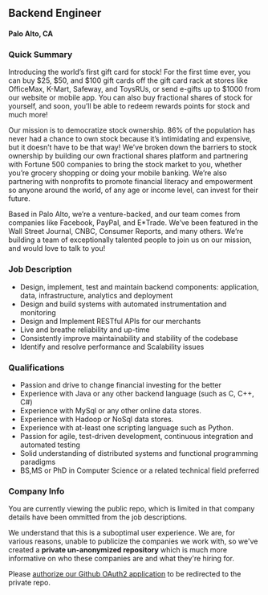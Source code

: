 ## Backend Engineer
#### Palo Alto, CA

### Quick Summary
Introducing the world’s first gift card for stock! For the first time ever, you can buy $25, $50, and $100 gift cards off the gift card rack at stores like OfficeMax, K-Mart, Safeway, and ToysRUs, or send e-gifts up to $1000 from our website or mobile app. You can also buy fractional shares of stock for yourself, and soon, you’ll be able to redeem rewards points for stock and much more!

Our mission is to democratize stock ownership. 86% of the population has never had a chance to own stock because it’s intimidating and expensive, but it doesn’t have to be that way! We’ve broken down the barriers to stock ownership by building our own fractional shares platform and partnering with Fortune 500 companies to bring the stock market to you, whether you’re grocery shopping or doing your mobile banking. We’re also partnering with nonprofits to promote financial literacy and empowerment so anyone around the world, of any age or income level, can invest for their future.

Based in Palo Alto, we’re a venture-backed, and our team comes from companies like Facebook, PayPal, and E*Trade. We’ve been featured in the Wall Street Journal, CNBC, Consumer Reports, and many others. We’re building a team of exceptionally talented people to join us on our mission, and would love to talk to you!

### Job Description
+	Design, implement, test and maintain backend components: application, data, infrastructure, analytics and deployment
+	Design and build systems with automated instrumentation and monitoring
+	Design and Implement RESTful APIs for our merchants
+	Live and breathe reliability and up-time
+	Consistently improve maintainability and stability of the codebase
+	Identify and resolve performance and Scalability issues

### Qualifications
+	Passion and drive to change financial investing for the better
+	Experience with Java or any other backend language (such as C, C++, C#)
+	Experience with MySql or any other online data stores.
+	Experience with Hadoop or NoSql data stores.
+	Experience with at-least one scripting language such as Python.
+	Passion for agile, test-driven development, continuous integration and automated testing
+	Solid understanding of distributed systems and functional programming paradigms
+	BS,MS or PhD in Computer Science or a related technical field preferred

### Company Info
You are currently viewing the public repo, which is limited in that company details have been ommitted from the job descriptions.  
    
We understand that this is a suboptimal user experience.  We are, for various reasons, unable to publicize the companies we work with, so we've
created a **private un-anonymized repository** which is much more informative on who these companies are and what they're hiring for.  
    
Please [authorize our Github OAuth2 application](https://letsrockit.co/users/auth/github?job_id=u3rvy2twawxl-backend-engineer-java) to be redirected to the private repo.
